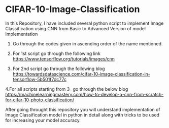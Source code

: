 # CIFAR-10-Image-Classification


In this Repository, I have included several python script to implement Image Classification using CNN from Basic to Advanced Version of model Implementation

1. Go through the codes given in ascending order of the name mentioned.

2. For 1st script go through the following link
https://www.tensorflow.org/tutorials/images/cnn

3. For 2nd script go through the following blog
https://towardsdatascience.com/cifar-10-image-classification-in-tensorflow-5b501f7dc77c

4.For all scripts starting from 3_ go through the below blog
https://machinelearningmastery.com/how-to-develop-a-cnn-from-scratch-for-cifar-10-photo-classification/

After going throught this repository you will understand implementation of Image Classification model in python in detail along with tricks to be used for increasing your model accuracy.
